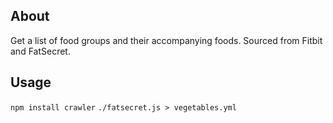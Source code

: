 ## About
Get a list of food groups and their accompanying foods. Sourced from Fitbit and FatSecret.

## Usage
`npm install crawler`
`./fatsecret.js > vegetables.yml`
